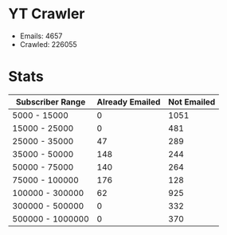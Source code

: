 # YT Crawler
- Emails: 4657
- Crawled: 226055

# Stats
| Subscriber Range  | Already Emailed | Not Emailed |
|-------|-------|-------|
| 5000 - 15000 | 0 | 1051 |
| 15000 - 25000 | 0 | 481 |
| 25000 - 35000 | 47 | 289 |
| 35000 - 50000 | 148 | 244 |
| 50000 - 75000 | 140 | 264 |
| 75000 - 100000 | 176 | 128 |
| 100000 - 300000 | 62 | 925 |
| 300000 - 500000 | 0 | 332 |
| 500000 - 1000000 | 0 | 370 |
